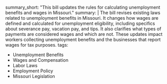 summary_short: "This bill updates the rules for calculating unemployment benefits and wages in Missouri."
summary: |
  The bill revises existing laws related to unemployment benefits in Missouri. It changes how wages are defined and calculated for unemployment eligibility, including specifics about severance pay, vacation pay, and tips. It also clarifies what types of payments are considered wages and which are not. These updates impact workers collecting unemployment benefits and the businesses that report wages for tax purposes.
tags:
  - Unemployment Benefits
  - Wages and Compensation
  - Labor Laws
  - Employment Policy
  - Missouri Legislation
